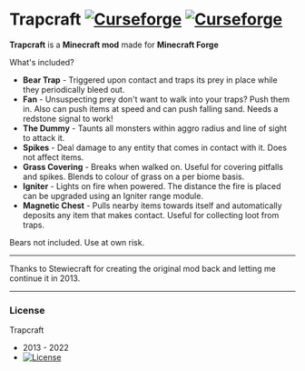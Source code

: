 Trapcraft [![Curseforge](http://cf.way2muchnoise.eu/full_271272_downloads.svg)](https://minecraft.curseforge.com/projects/trapcraft) [![Curseforge](http://cf.way2muchnoise.eu/versions/For%20MC_271272_all.svg)](https://minecraft.curseforge.com/projects/trapcraft)
===========

**Trapcraft** is a **Minecraft mod** made for **Minecraft Forge**

What's included?

- **Bear Trap** - Triggered upon contact and traps its prey in place while they periodically bleed out.
- **Fan** - Unsuspecting prey don't want to walk into your traps? Push them in. Also can push items at speed and can push falling sand. Needs a redstone signal to work!
- **The Dummy** - Taunts all monsters within aggro radius and line of sight to attack it.
- **Spikes** - Deal damage to any entity that comes in contact with it. Does not affect items.
- **Grass Covering** - Breaks when walked on. Useful for covering pitfalls and spikes. Blends to colour of grass on a per biome basis.
- **Igniter** - Lights on fire when powered. The distance the fire is placed can be upgraded using an Igniter range module.
- **Magnetic Chest** - Pulls nearby items towards itself and automatically deposits any item that makes contact. Useful for collecting loot from traps.

Bears not included. Use at own risk.

-----------------

Thanks to Stewiecraft for creating the original mod back and letting me continue it in 2013.

-----------------

### License
Trapcraft
 - 2013 - 2022
 - [![License](https://img.shields.io/badge/License-GNU-blue.svg?style=flat-square)](https://opensource.org/licenses/GPL-3.0)
